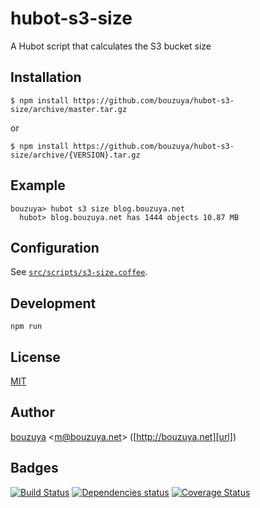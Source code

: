 # hubot-s3-size

A Hubot script that calculates the S3 bucket size

## Installation

    $ npm install https://github.com/bouzuya/hubot-s3-size/archive/master.tar.gz

or

    $ npm install https://github.com/bouzuya/hubot-s3-size/archive/{VERSION}.tar.gz

## Example

    bouzuya> hubot s3 size blog.bouzuya.net
      hubot> blog.bouzuya.net has 1444 objects 10.87 MB

## Configuration

See [`src/scripts/s3-size.coffee`](src/scripts/s3-size.coffee).

## Development

`npm run`

## License

[MIT](LICENSE)

## Author

[bouzuya][user] &lt;[m@bouzuya.net][mail]&gt; ([http://bouzuya.net][url])

## Badges

[![Build Status][travis-badge]][travis]
[![Dependencies status][david-dm-badge]][david-dm]
[![Coverage Status][coveralls-badge]][coveralls]

[travis]: https://travis-ci.org/bouzuya/hubot-s3-size
[travis-badge]: https://travis-ci.org/bouzuya/hubot-s3-size.svg?branch=master
[david-dm]: https://david-dm.org/bouzuya/hubot-s3-size
[david-dm-badge]: https://david-dm.org/bouzuya/hubot-s3-size.png
[coveralls]: https://coveralls.io/r/bouzuya/hubot-s3-size
[coveralls-badge]: https://img.shields.io/coveralls/bouzuya/hubot-s3-size.svg
[user]: https://github.com/bouzuya
[mail]: mailto:m@bouzuya.net
[url]: http://bouzuya.net
